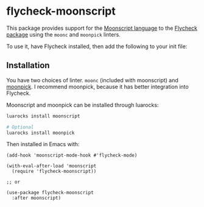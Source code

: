 # flycheck-moonscript

This package provides support for the [Moonscript
language](https://moonscript.org) to the [Flycheck
package](http://www.flycheck.org) using the `moonc` and `moonpick` linters.

To use it, have Flycheck installed, then add the following to your init file:

## Installation

You have two choices of linter. `moonc` (included with moonscript) and
[moonpick](https://github.com/nilnor/moonpick). I recommend moonpick, because it
has better integration into Flycheck.

Moonscript and moonpick can be installed through luarocks:

```sh
luarocks install moonscript

# Optional
luarocks install moonpick
```

Then installed in Emacs with:

```elisp
(add-hook 'moonscript-mode-hook #'flycheck-mode)

(with-eval-after-load 'moonscript
  (require 'flycheck-moonscript))
  
;; or

(use-package flycheck-moonscript
  :after moonscript)
```
